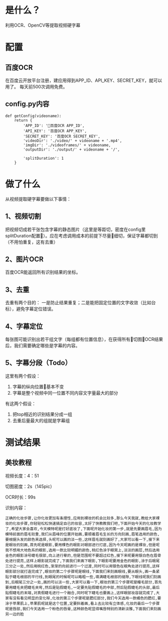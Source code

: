 # 是什么？
利用OCR、OpenCV等提取视频硬字幕
# 配置
## 百度OCR
在百度云开放平台注册，建应用得到APP_ID、API_KEY、SECRET_KEY，就可以用了。
每天前500次调用免费。
## config.py内容

    def getConfig(videoname):
        return {
            'APP_ID': '百度OCR APP_ID',
            'API_KEY': '百度OCR APP_KEY',
            'SECRET_KEY': '百度OCR SECRET_KEY',
            'videoDir': './video/' + videoname + '.mp4',
            'imgDir': './videoframes/' + videoname,
            'outputDir': './output/' + videoname + '/',

            'splitDuration': 1
        }

# 做了什么
从视频提取硬字幕要做以下事情：
## 1、视频切割
把视频切成若干张包含字幕的静态图片（这里是等距切，密度在config里splitDuration配置）。应在考虑调用成本的前提下尽量细切，保证字幕都切到（不用怕重复，这有去重）
## 2、图片OCR
百度OCR能返回所有识别结果的坐标。
## 3、去重
去重有两个目的：
一是防止结果重复；二是能把固定位置的文字收敛（比如台标），避免字幕定位错误。
## 4、字幕定位
每张图可能识别出若干组文字（每组都有位置信息），在获得所有切图OCR结果后，我们需要确定哪些是字幕的内容。
## 5、字幕分段（Todo）

这里有两个假设：
1. 字幕的纵向位置基本不变
2. 字幕是整个视频中同一位置不同内容文字量最大的部分

有这两个假设：
1. 把top相近的识别结果分成一组
2. 去重后量最大的组就是字幕组

# 测试结果
## 美妆教程
视频长度：4：51

切图密度：2s（145pic）

OCR时长：99s

识别内容：

    正确的化妆步骤,让你化妆更加有条理性,应用到裸妆的机会比较多,那么今天我就,教给大家裸妆的化妆步骤,你轻轻松松快速搞定自已的妆容,太好了快教教我们吧,下面开始今天的化妆教学了,希望大家会喜欢,今天模特呢是打好底妆了,下面呢开始化妆的第一步,就是先要画眉毛,因为模特前面的眉毛较重,我们从眉峰的位置开始画,要顺着眉毛生长的方向刻画,眉笔选用的颜色,要根据头发的颜色来选择,头呢可以画的淡一些,这样眉毛就刻画好了,大家可以看一下,接下来是眼妆的刻画,首先呢是眼影,要用棵色的眼影对眼部进行打底,因为今天呢画的是裸妆,但是呢我不想用大地色系的眼影,选用一款比较明媚的颜色,桃红色涂于眼窝上,淡淡的画层,然后选用金色的眼影涂号睫毛很部,向上进行晕的,但是范围呢不要超过红色,接下来呢要用银白色在眉骨处进行提亮,这样上眼影就完成了,下面我们来画下眼影,下眼影呢要用金色的眼影,涂于后眼尾三分之一处,然后用桃红色,渐渐的向前进行一个过渡,同时可以用银色在眼角处进行提亮,这样眼影部分就打造完成了,眼妆的第二个步骤呢是眼线,下面我们来刻画眼线,要从眼头,画一条紧贴于睫毛根部的平行线,到眼尾的时候呢可以略粗一些,填满睫毛根部的缝隙,下眼线呢我们刻画到,后眼尾三分之一处,画的可以淡一些,大家可以看一下,眼妆的第三个步骤呢是瞳毛部分,首先要用睫毛夹把睫毛夹弯,然后是贴假睫毛,一定要先贴假睫毛的中部,然后贴假睫毛的头部,最后贴假睫毛的末端,对真假睫毛进行一个融合,同时呢下睫毛也要画上,这样眼部妆容就完成了,大家有没有看见明显的变化呀,化妆的第三个步骤呢是腮红部分,我们今天选用一款橘色的腮红,要涂于苹果肌上,苹果肌呢就是这个位置,定要斜着画,看上去比较有立体感,化妆的最后一个步骤呢是唇部,我们今天选用一个粉色的唇膏,这种颜色呢显得嘴唇特别的清新淡雅,下面我们来刻画另一边的脸


